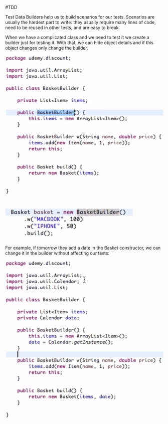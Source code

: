 #TDD 

Test Data Builders help us to build scenarios for our tests. Scenarios are usually the hardest part to write: they usually require many lines of code, need to be reused in other tests, and are easy to break.

When we have a complicated class and we need to test it we create a builder just for testing it. With that, we can hide object details and if this object changes only change the builder.

![Pasted image 20221219130852.png](images/Pasted%20image%2020221219130852.png)

![Pasted image 20221219130835.png](images/Pasted%20image%2020221219130835.png)

For example, if tomorrow they add a date in the Basket constructor, we can change it in the builder without affecting our tests:

![Pasted image 20221219131225.png](images/Pasted%20image%2020221219131225.png)